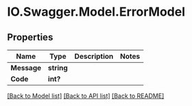 # IO.Swagger.Model.ErrorModel
## Properties

Name | Type | Description | Notes
------------ | ------------- | ------------- | -------------
**Message** | **string** |  | 
**Code** | **int?** |  | 

[[Back to Model list]](../README.md#documentation-for-models) [[Back to API list]](../README.md#documentation-for-api-endpoints) [[Back to README]](../README.md)

